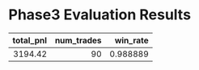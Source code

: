 # Phase3 Evaluation Results
|   total_pnl |   num_trades |   win_rate |
|------------:|-------------:|-----------:|
|     3194.42 |           90 |   0.988889 |